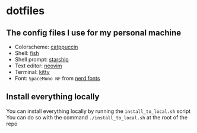 # dotfiles

## The config files I use for my personal machine 

- Colorscheme: [catppuccin](https://github.com/catppuccin/)
- Shell: [fish](https://fishshell.com/)
- Shell prompt: [starship](https://starship.rs/)
- Text editor: [neovim](https://neovim.io/)
- Terminal: [kitty](https://sw.kovidgoyal.net/kitty/)
- Font: `SpaceMono NF` from [nerd fonts](https://www.nerdfonts.com/)

## Install everything locally

You can install everything locally by running the `install_to_local.sh` script
You can do so with the command `./install_to_local.sh` at the root of the repo
